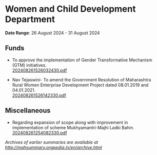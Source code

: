 # Women and Child Development Department

**Date Range**: 26 August 2024 - 31 August 2024


## Funds
- To approve the implementation of Gender Transformative Mechanism (GTM) initiatives.\
  [202408261526032430.pdf](https://gr.maharashtra.gov.in/Site/Upload/Government%20Resolutions/English/202408261526032430.pdf)

- Nav Tejaswini- To amend the Government Resolution of Maharashtra Rural Women Enterprise Development Project dated 08.01.2019 and 04.01.2021.\
  [202408261526142330.pdf](https://gr.maharashtra.gov.in/Site/Upload/Government%20Resolutions/English/202408261526142330.pdf)

## Miscellaneous
- Regarding expansion of scope along with improvement in implementation of scheme Mukhyamantri-Majhi Ladki Bahin.\
  [202408261254082330.pdf](https://gr.maharashtra.gov.in/Site/Upload/Government%20Resolutions/English/202408261254082330.pdf)


*Archives of earlier summaries are available at http://mahsummary.orgpedia.in/en/archive.html*